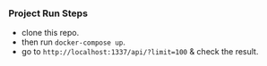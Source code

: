 ### Project Run Steps

- clone this repo.
- then run `docker-compose up`.
- go to `http://localhost:1337/api/?limit=100` & check the result.
